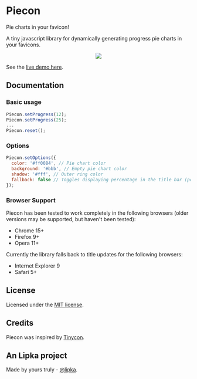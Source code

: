 # Piecon

Pie charts in your favicon!

A tiny javascript library for dynamically generating progress pie charts in your favicons.

<p align="center"><img src="https://github.com/lipka/piecon/blob/master/example/screenshot.png?raw=true"></p>

See the [live demo here](http://lipka.github.com/piecon/).

## Documentation

### Basic usage

```javascript
Piecon.setProgress(12);
Piecon.setProgress(25);
...
Piecon.reset();
```

### Options

```javascript
Piecon.setOptions({
  color: '#ff0084', // Pie chart color
  background: '#bbb', // Empty pie chart color
  shadow: '#fff', // Outer ring color
  fallback: false // Toggles displaying percentage in the title bar (possible values - true, false, 'force')
});
```

### Browser Support

Piecon has been tested to work completely in the following browsers (older versions may be supported, but haven't been tested):

* Chrome 15+
* Firefox 9+
* Opera 11+

Currently the library falls back to title updates for the following browsers:

* Internet Explorer 9
* Safari 5+

## License

Licensed under the [MIT license](http://en.wikipedia.org/wiki/MIT_License).

## Credits

Piecon was inspired by [Tinycon](https://github.com/tommoor/tinycon).

## An Lipka project

Made by yours truly - [@lipka](https://github.com/lipka).
